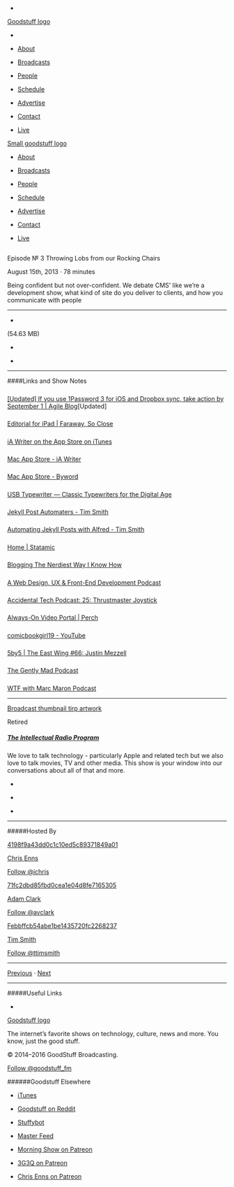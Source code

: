 

-
[Goodstuff logo](http://www.goodstuff.fm/)[](/assets/goodstuff_logo-17c1fe6f378352de5d7345f76152130b.svg)

-


-  [About](/about)

-  [Broadcasts](/broadcasts)

-  [People](/people)

-  [Schedule](/schedule)

-  [Advertise](/advertise)

-  [Contact](/contact)

-  [Live](/live)


[Small goodstuff logo](http://www.goodstuff.fm/)[](/assets/small_goodstuff_logo-bf032e72b9ec41494f4d90905f1ad619.svg)


-  [About](/about)

-  [Broadcasts](/broadcasts)

-  [People](/people)

-  [Schedule](/schedule)

-  [Advertise](/advertise)

-  [Contact](/contact)

-  [Live](/live)


##
Episode № 3
Throwing Lobs from our Rocking Chairs


August 15th, 2013
&middot;
78
minutes


Being confident but not over-confident. We debate CMS’ like we’re a development show, what kind of site do you deliver to clients, and how you communicate with people


------------------------------


-
[](https://goodstuffs3.s3.amazonaws.com/uploads/tirp-3.mp3)(54.63 MB)

-
[](http://twitter.com/intent/tweet?text=The%20Intellectual%20Radio%20Program%20%E2%84%96%203%20on%20@goodstuff_fm%20-%20http://goodstuff.fm/tirp/3)

-
[](http://www.facebook.com/sharer/sharer.php?u=http://goodstuff.fm/tirp/3)


------------------------------


####Links and Show Notes

#####
[[Updated] If you use 1Password 3 for iOS and Dropbox sync, take action by September 1 | Agile Blog](http://blog.agilebits.com/2013/08/08/1password-3-dropbox-sync-faq/)[Updated]


#####
[Editorial for iPad | Faraway, So Close](http://www.chrisenns.com/2013/08/editorial-for-ipad/)


#####
[iA Writer on the App Store on iTunes](https://itunes.apple.com/us/app/id392502056?mt=8)


#####
[Mac App Store - iA Writer](https://itunes.apple.com/us/app/id439623248?mt=12)


#####
[Mac App Store - Byword](https://itunes.apple.com/us/app/id420212497?mt=12)


#####
[USB Typewriter — Classic Typewriters for the Digital Age](http://www.usbtypewriter.com/)


#####
[Jekyll Post Automaters - Tim Smith](http://ttimsmith.com/2013/08/jekyll-post-automaters/)


#####
[Automating Jekyll Posts with Alfred - Tim Smith](http://ttimsmith.com/2013/08/automating-jekyll-posts-with-alfred/)


#####
[Home | Statamic](http://statamic.com/)


#####
[Blogging The Nerdiest Way I Know How](http://ichris.github.io/)


#####
[A Web Design, UX & Front-End Development Podcast](http://theeastwing.net/)


#####
[Accidental Tech Podcast: 25: Thrustmaster Joystick](http://atp.fm/episodes/25-thrustmaster-joystick)


#####
[Always-On Video Portal | Perch](http://perch.co/)


#####
[comicbookgirl19 - YouTube](http://www.youtube.com/playlist?list=PLHZDkFt4F9fNO6XB4L1mi4v-vs96zy53g)


#####
[5by5 | The East Wing #66: Justin Mezzell](http://5by5.tv/eastwing/66)


#####
[The Gently Mad Podcast](http://thegentlymad.com/episodes/028-elliot-jay-stocks/)


#####
[WTF with Marc Maron Podcast](http://www.wtfpod.com/)


------------------------------


[Broadcast thumbnail tirp artwork](/tirp)[](https://goodstuffs3.s3.amazonaws.com/uploads/broadcast/image/15/broadcast_thumbnail_tirp_artwork.png)

Retired


##### [The Intellectual Radio Program](/tirp)


We love to talk technology - particularly Apple and related tech but we also love to talk movies, TV and other media. This show is your window into our conversations about all of that and more.

-
[](https://itunes.apple.com/us/podcast/intellectual-radio-program/id682246844)

-
[](/tirp/feed)

-
[](mailto:chris@goodstuff.fm?cc=sponsorship%40goodstuff.fm&subject=%5BGoodStuff%20FM%5D%20Sponsorship%20Inquiry%20for%20The%20Intellectual%20Radio%20Program)


------------------------------


#####Hosted By


[4198f9a43dd0c1c10ed5c89371849a01](/people/chris-enns)[](http://gravatar.com/avatar/4198f9a43dd0c1c10ed5c89371849a01.png?s=300&r=pg)

[Chris Enns](/people/chris-enns)


[Follow @ichris](https://twitter.com/ichris)


[71fc2dbd85fbd0cea1e04d8fe7165305](/people/avclark)[](http://gravatar.com/avatar/71fc2dbd85fbd0cea1e04d8fe7165305.png?s=300&r=pg)

[Adam Clark](/people/avclark)


[Follow @avclark](https://twitter.com/avclark)


[Febbffcb54abe1be1435720fc2268237](/people/ttimsmith)[](http://gravatar.com/avatar/febbffcb54abe1be1435720fc2268237.png?s=300&r=pg)

[Tim Smith](/people/ttimsmith)


[Follow @ttimsmith](https://twitter.com/ttimsmith)


------------------------------


[Previous](/tirp/2)
&middot;
[Next](/tirp/4)


------------------------------


#####Useful Links

-
[](mailto:chris@goodstuff.fm?subject=%5BGoodstuff%20FM%5D%20Feedback%20for%20The%20Intellectual%20Radio%20Program)


[Goodstuff logo](http://www.goodstuff.fm/)[](/assets/goodstuff_logo-17c1fe6f378352de5d7345f76152130b.svg)


The internet’s favorite shows on technology, culture, news and more. You know, just the good stuff.


&copy; 2014&ndash;2016 GoodStuff Broadcasting.

[Follow @goodstuff_fm](https://twitter.com/goodstufffm)


######Goodstuff Elsewhere

-  [iTunes](https://itunes.apple.com/us/artist/goodstuff-fm/id843385597?mt=2)

-  [Goodstuff on Reddit](https://www.reddit.com/r/Goodstuff_fm/)

-  [Stuffybot](http://stuffybot.goodstuff.fm)

-  [Master Feed](/master/feed)

-  [Morning Show on Patreon](https://www.patreon.com/morningshow)

-  [3G3Q on Patreon](https://www.patreon.com/3g3q)

-  [Chris Enns on Patreon](https://www.patreon.com/ichris)
